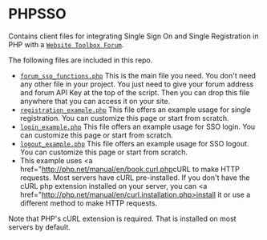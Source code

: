PHPSSO
======

Contains client files for integrating Single Sign On and Single Registration in PHP with a [`Website Toolbox Forum`](http://www.websitetoolbox.com/forum-hosting/index.html).

The following files are included in this repo.

* [`forum_sso_functions.php`](https://github.com/webtoolbox/PHPSSO/blob/master/forum_sso_functions.php)
  This is the main file you need. You don't need any other file in your project. You just need to give your forum address and forum API Key at the top of the script. Then you can drop this file anywhere that you can access it on your site. 
* [`registration_example.php`](https://github.com/webtoolbox/PHPSSO/blob/master/registration_example.php)
  This file offers an example usage for single registration. You can customize this page or start from scratch.
* [`login_example.php`](https://github.com/webtoolbox/PHPSSO/blob/master/login_example.php)
  This file offers an example usage for SSO login. You can customize this page or start from scratch.
* [`logout_example.php`](https://github.com/webtoolbox/PHPSSO/blob/master/logout_example.php)
  This file offers an example usage for SSO logout. You can customize this page or start from scratch.
* This example uses <a href="http://php.net/manual/en/book.curl.php</a>cURL</a> to make HTTP requests. Most servers have cURL pre-installed. If you don't have the cURL php extension installed on your server, you can <a href="http://php.net/manual/en/curl.installation.php>install it</a> or use a different method to make HTTP requests.   
  
Note that PHP's cURL extension is required. That is installed on most servers by default.
  
  
 
